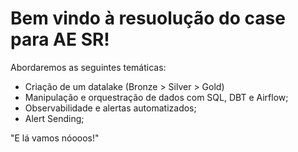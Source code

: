 # Bem vindo à resuolução do case para AE SR!
Abordaremos as seguintes temáticas:
* Criação de um datalake (Bronze > Silver > Gold)
* Manipulação e orquestração de dados com SQL, DBT e Airflow;
* Observabilidade e alertas automatizados;
* Alert Sending;

"E lá vamos nóooos!"
